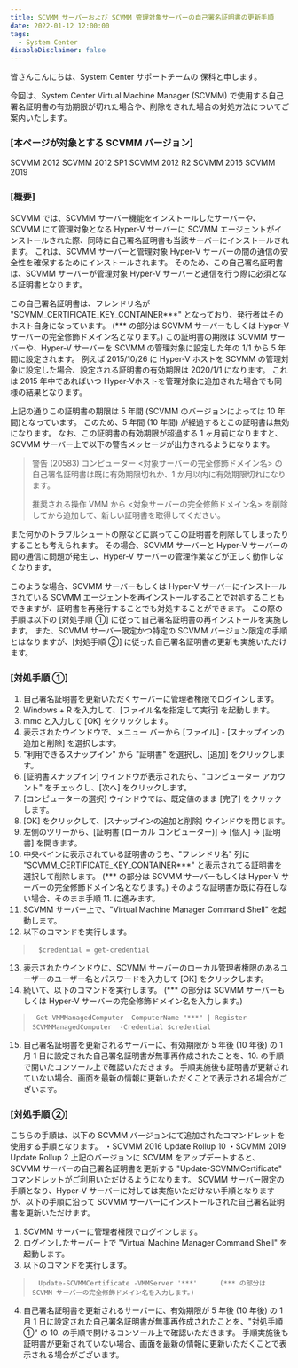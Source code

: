 ```yaml
---
title: SCVMM サーバーおよび SCVMM 管理対象サーバーの自己署名証明書の更新手順
date: 2022-01-12 12:00:00
tags:
  - System Center
disableDisclaimer: false
---
```


<!-- more -->
皆さんこんにちは、System Center サポートチームの 保科と申します。


今回は、System Center Virtual Machine Manager (SCVMM) で使用する自己署名証明書の有効期限が切れた場合や、削除をされた場合の対処方法についてご案内いたします。

### [本ページが対象とする SCVMM バージョン]
SCVMM 2012
SCVMM 2012 SP1
SCVMM 2012 R2
SCVMM 2016
SCVMM 2019

### [概要]
SCVMM では、SCVMM サーバー機能をインストールしたサーバーや、SCVMM にて管理対象となる Hyper-V サーバーに SCVMM エージェントがインストールされた際、同時に自己署名証明書も当該サーバーにインストールされます。
これは、SCVMM サーバーと管理対象 Hyper-V サーバーの間の通信の安全性を確保するためにインストールされます。
そのため、この自己署名証明書は、SCVMM サーバーが管理対象 Hyper-V サーバーと通信を行う際に必須となる証明書となります。

この自己署名証明書は、フレンドリ名が  "SCVMM_CERTIFICATE_KEY_CONTAINER***" となっており、発行者はそのホスト自身になっています。
(*** の部分は SCVMM サーバーもしくは Hyper-V サーバーの完全修飾ドメイン名となります。) 
この証明書の期限は SCVMM サーバーや、Hyper-V サーバーを SCVMM の管理対象に設定した年の 1/1 から 5 年間に設定されます。
例えば 2015/10/26 に Hyper-V ホストを SCVMM の管理対象に設定した場合、設定される証明書の有効期限は 2020/1/1 になります。
これは 2015 年中であればいつ Hyper-Vホストを管理対象に追加された場合でも同様の結果となります。

上記の通りこの証明書の期限は 5 年間 (SCVMM のバージョンによっては 10 年間)となっています。
このため、5 年間 (10 年間) が経過するとこの証明書は無効になります。
なお、この証明書の有効期限が超過する 1 ヶ月前になりますと、SCVMM サーバー上で以下の警告メッセージが出力されるようになります。


>警告 (20583)
>コンピューター <対象サーバーの完全修飾ドメイン名> の自己署名証明書は既に有効期限切れか、1 か月以内に有効期限切れになります。
>
>推奨される操作
>VMM から <対象サーバーの完全修飾ドメイン名> を削除してから追加して、新しい証明書を取得してください。

また何かのトラブルシュートの際などに誤ってこの証明書を削除してしまったりすることも考えられます。
その場合、SCVMM サーバーと Hyper-V サーバーの間の通信に問題が発生し、Hyper-V サーバーの管理作業などが正しく動作しなくなります。

このような場合、SCVMM サーバーもしくは Hyper-V サーバーにインストールされている SCVMM エージェントを再インストールすることで対処することもできますが、証明書を再発行することでも対処することができます。
この際の手順は以下の [対処手順 ①] に従って自己署名証明書の再インストールを実施します。
また、SCVMM サーバー限定かつ特定の SCVMM バージョン限定の手順とはなりますが、[対処手順 ②] に従った自己署名証明書の更新も実施いただけます。

### [対処手順 ①]
1. 自己署名証明書を更新いただくサーバーに管理者権限でログインします。
2. Windows + R を入力して、[ファイル名を指定して実行] を起動します。
3. mmc と入力して [OK] をクリックします。
4. 表示されたウインドウで、メニュー バーから [ファイル] - [スナップインの追加と削除] を選択します。
5. "利用できるスナップイン" から "証明書" を選択し、[追加] をクリックします。
6. [証明書スナップイン] ウインドウが表示されたら、"コンピューター アカウント" をチェックし、[次へ] をクリックします。
7. [コンピューターの選択] ウインドウでは、既定値のまま [完了] をクリックします。
8. [OK] をクリックして、[スナップインの追加と削除] ウインドウを閉じます。
9. 左側のツリーから、[証明書 (ローカル コンピューター)] -> [個人] -> [証明書] を開きます。
10. 中央ペインに表示されている証明書のうち、"フレンドリ名" 列に "SCVMM_CERTIFICATE_KEY_CONTAINER***" と表示されてる証明書を選択して削除します。
(*** の部分は SCVMM サーバーもしくは Hyper-V サーバーの完全修飾ドメイン名となります。) 
そのような証明書が既に存在しない場合、そのまま手順 11. に進みます。
11. SCVMM サーバー上で、"Virtual Machine Manager Command Shell" を起動します。
12. 以下のコマンドを実行します。
> ` ` `$credential = get-credential` ` `
13. 表示されたウインドウに、SCVMM サーバーのローカル管理者権限のあるユーザーのユーザー名とパスワードを入力して [OK] をクリックします。
14. 続いて、以下のコマンドを実行します。
(*** の部分は SCVMM サーバーもしくは Hyper-V サーバーの完全修飾ドメイン名を入力します。)
> ` ` `Get-VMMManagedComputer -ComputerName "***" | Register-SCVMMManagedComputer  -Credential $credential` ` `
15. 自己署名証明書を更新されるサーバーに、有効期限が 5 年後 (10 年後) の 1 月 1 日に設定された自己署名証明書が無事再作成されたことを、10. の手順で開いたコンソール上で確認いただきます。
手順実施後も証明書が更新されていない場合、画面を最新の情報に更新いただくことで表示される場合がございます。

### [対処手順 ②]
こちらの手順は、以下の SCVMM バージョンにて追加されたコマンドレットを使用する手順となります。
・SCVMM 2016 Update Rollup 10
・SCVMM 2019 Update Rollup 2
上記のバージョンに SCVMM をアップデートすると、SCVMM サーバーの自己署名証明書を更新する "Update-SCVMMCertificate" コマンドレットがご利用いただけるようになります。
SCVMM サーバー限定の手順となり、Hyper-V サーバーに対しては実施いただけない手順となりますが、以下の手順に沿って SCVMM サーバーにインストールされた自己署名証明書を更新いただけます。
1. SCVMM サーバーに管理者権限でログインします。
2. ログインしたサーバー上で "Virtual Machine Manager Command Shell" を起動します。
3. 以下のコマンドを実行します。
> ` ` `Update-SCVMMCertificate -VMMServer '***' ` ` `
>` ` ` (*** の部分は SCVMM サーバーの完全修飾ドメイン名を入力します。)` ` `
4. 自己署名証明書を更新されるサーバーに、有効期限が 5 年後 (10 年後) の 1 月 1 日に設定された自己署名証明書が無事再作成されたことを、"対処手順 ①" の 10. の手順で開けるコンソール上で確認いただきます。
手順実施後も証明書が更新されていない場合、画面を最新の情報に更新いただくことで表示される場合がございます。

